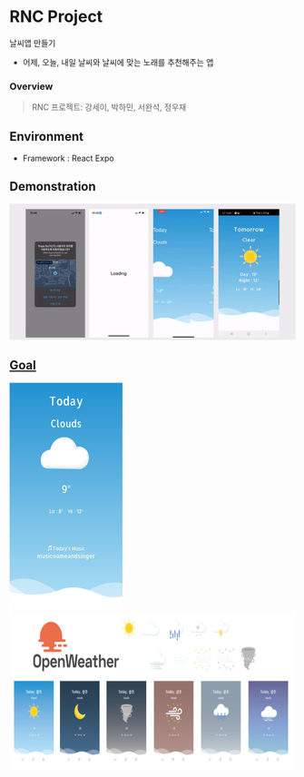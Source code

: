 # RNC Project

날씨앱 만들기
- 어제, 오늘, 내일 날씨와 날씨에 맞는 노래를 추천해주는 앱

### Overview
> RNC 프로젝트: 강세이, 박하민, 서완석, 정우재

## Environment
- Framework : React Expo

## Demonstration
<a href="#"><img src='./img/result.gif'>
  
## Goal 
<a href="#"><img src='./img/goal.PNG' width="200" height="400"/>
<a href="#"><img src='./img/design.PNG' width="600" height="280"/>

  
  
